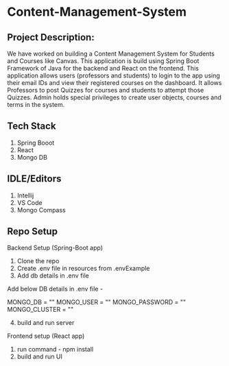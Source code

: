 # Content-Management-System


## Project Description:
We have worked on building a Content Management System for Students and Courses like Canvas. This application is build using Spring Boot Framework of Java for the backend and React on the frontend. This application allows users (professors and students) to login to the app using their email IDs and view their registered courses on the dashboard. It allows Professors to post Quizzes for courses and students to attempt those Quizzes. Admin holds special privileges to create user objects, courses and terms in the system.
  
## Tech Stack
1. Spring Booot
2. React
3. Mongo DB
 
## IDLE/Editors
1. Intellij
2. VS Code
3. Mongo Compass
 
##  Repo Setup
Backend Setup (Spring-Boot app)
1. Clone the repo
2. Create .env file in resources from .envExample
3. Add db details in .env file
 
Add below DB details in .env file -
 
MONGO_DB = ""
MONGO_USER = ""
MONGO_PASSWORD = ""
MONGO_CLUSTER = ""
 
 
4. build and run server
 
Frontend setup (React app)
1. run command - npm install
2. build and run UI
